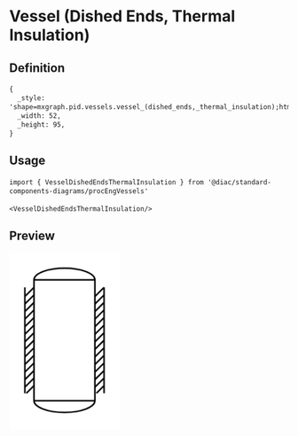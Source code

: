 # Vessel (Dished Ends, Thermal Insulation)

## Definition

```
{
  _style: 'shape=mxgraph.pid.vessels.vessel_(dished_ends,_thermal_insulation);html=1;pointerEvents=1;align=center;verticalLabelPosition=bottom;verticalAlign=top;dashed=0;',
  _width: 52,
  _height: 95,
}
```

## Usage

```
import { VesselDishedEndsThermalInsulation } from '@diac/standard-components-diagrams/procEngVessels'

<VesselDishedEndsThermalInsulation/>
```

## Preview

<img src="./vessel-dished-ends-thermal-insulation.png" width="200"/>

